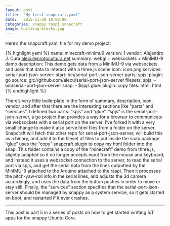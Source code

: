 ```yaml
---
layout: post
title:  "My first snapcraft.yaml"
date:   2015-11-20 10:00:00
categories: snappy raspi snapcraft
image: building-blocks.jpg
---
```


Here’s the snapcraft.yaml file for my demo project:

{% highlight yaml %}
name: minecraft-minimu9
version: 1
vendor: Alejandro J. Cura <alecu@protocultura.net>
summary: webgl + websockets + MinIMU-9 demo
description: This demo gets data from a MinIMU-9 via websockets, and uses that data to interact with a three.js scene
icon: icon.png
services:
    serial-port-json-server:
        start: bin/serial-port-json-server
parts:
  spjs:
    plugin: go
    source: git://github.com/alecu/serial-port-json-server
    filesets:
      spjs:
        - bin/serial-port-json-server
    snap:
      - $spjs
  glue:
    plugin: copy
    files:
      html: html
{% endhighlight %}

There’s very little boilerplate in the form of summary, description, icon, vendor, and after that there are the interesting sections like “parts” and “services”.
I defined two parts: “spjs” and “glue”.
“spjs” is the serial-port-json-server, a go project that provides a way for a browser to communicate via websockets with a serial port on the server. I’ve forked it with a very small change to make it also serve html files from a folder on the server. Snapcraft will fetch this other repo for serial-port-json-server, will build this as a binary, and add it to the fileset of files to put inside the snap package.
“glue” uses the “copy” snapcraft plugin to copy my html folder into the snap. This folder contains a copy of the “minecraft” demo from three.js, slightly adapted so it no longer accepts input from the mouse and keyboard, and instead it uses a websocket connection to the server, to read the serial port via spjs, and get the serial data from the lines outputted by the MinIMU-9 attached to the Arduino attached to the raspi. Then it processes the pitch-yaw-roll info in the serial lines, and adjusts the 3d camera accordingly, and uses the data from the button pushes in order to move or stay still.
Finally, the “services” section specifies that the serial-port-json-server should be managed by snappy as a system service, so it gets started on boot, and restarted if it ever crashes.

----
This post is part 5 in a series of posts on how to get started writting IoT apps for the snappy Ubuntu Core.

[core-download]:    http://cdimage.ubuntu.com/ubuntu-snappy/15.04/stable
[raspi-write-sd]:   https://www.raspberrypi.org/documentation/installation/installing-images/
